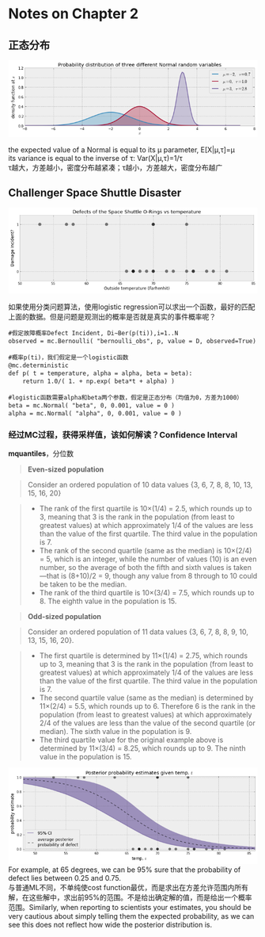 Notes on Chapter 2  
========================================

## 正态分布

![](images/normal.png)  

the expected value of a Normal is equal to its μ parameter, E[X|μ,τ]=μ  
its variance is equal to the inverse of τ: Var(X|μ,τ)=1/τ  
τ越大，方差越小，密度分布越紧凑；τ越小，方差越大，密度分布越广  

## Challenger Space Shuttle Disaster  

![](images/challenger.png)  

如果使用分类问题算法，使用logistic regression可以求出一个函数，最好的匹配上面的数据。但是问题是观测出的概率是否就是真实的事件概率呢？  

	#假定故障概率Defect Incident, Di∼Ber(p(ti)),i=1..N
	observed = mc.Bernoulli( "bernoulli_obs", p, value = D, observed=True)

	#概率p(ti)，我们假定是一个logistic函数
	@mc.deterministic
	def p( t = temperature, alpha = alpha, beta = beta):
	    return 1.0/( 1. + np.exp( beta*t + alpha) )	 

	#logistic函数需要alpha和beta两个参数，假定是正态分布（均值为0，方差为1000）
	beta = mc.Normal( "beta", 0, 0.001, value = 0 ) 
	alpha = mc.Normal( "alpha", 0, 0.001, value = 0 )

### 经过MC过程，获得采样值，该如何解读？__Confidence Interval__  

**mquantiles**，分位数  
> **Even-sized population**  

> Consider an ordered population of 10 data values {3, 6, 7, 8, 8, 10, 13, 15, 16, 20}  

> - The rank of the first quartile is 10×(1/4) = 2.5, which rounds up to 3, meaning that 3 is the rank in the population (from least to greatest values) at which approximately 1/4 of the values are less than the value of the first quartile. The third value in the population is 7.  
> - The rank of the second quartile (same as the median) is 10×(2/4) = 5, which is an integer, while the number of values (10) is an even number, so the average of both the fifth and sixth values is taken—that is (8+10)/2 = 9, though any value from 8 through to 10 could be taken to be the median.  
> - The rank of the third quartile is 10×(3/4) = 7.5, which rounds up to 8. The eighth value in the population is 15.  

> **Odd-sized population**  

> Consider an ordered population of 11 data values {3, 6, 7, 8, 8, 9, 10, 13, 15, 16, 20}.  

> - The first quartile is determined by 11×(1/4) = 2.75, which rounds up to 3, meaning that 3 is the rank in the population (from least to greatest values) at which approximately 1/4 of the values are less than the value of the first quartile. The third value in the population is 7.  
> - The second quartile value (same as the median) is determined by 11×(2/4) = 5.5, which rounds up to 6. Therefore 6 is the rank in the population (from least to greatest values) at which approximately 2/4 of the values are less than the value of the second quartile (or median). The sixth value in the population is 9.  
> - The third quartile value for the original example above is determined by 11×(3/4) = 8.25, which rounds up to 9. The ninth value in the population is 15.  

![](images/ci.png)  
For example, at 65 degrees, we can be 95% sure that the probability of defect lies between 0.25 and 0.75.  
与普通ML不同，不单纯使cost function最优，而是求出在方差允许范围内所有解，在这些解中，求出前95%的范围。不是给出确定解的值，而是给出一个概率范围。Similarly, when reporting to scientists your estimates, you should be very cautious about simply telling them the expected probability, as we can see this does not reflect how wide the posterior distribution is.  
